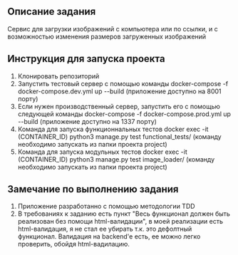Описание задания
----------------

Сервис для загрузки изображений с компьютера или по ссылки, и с возможностью изменения размеров загруженных изображений


Инструкция для запуска проекта
------------------------------

1. Клонировать репозиторий
2. Запустить тестовый сервер с помощью команды docker-compose -f docker-compose.dev.yml up --build (приложение доступно на 8001 порту)
3. Если нужен производственный сервер, запустить его с помощью следующей команды docker-compose -f docker-compose.prod.yml up --build (приложение доступно на 1337 порту)
4. Команда для запуска функционнальных тестов docker exec -it (CONTAINER_ID) python3 manage.py test functional_tests/ (команду необходимо запускать из папки проекта project)
4. Команда для запуска модульных тестов docker exec -it (CONTAINER_ID) python3 manage.py test image_loader/ (команду необходимо запускать из папки проекта project)


Замечание по выполнению задания
-------------------------------

1. Приложение разработанно с помощью методологии TDD
2. В требованиях к заданию есть пункт "Весь функционал должен быть реализован без помощи html-валидации", в моей реализации есть html-валидация, я не стал ее убирать т.к. это дефолтный функционал. Валидация на backend'e есть, ее можно легко проверить, обойдя html-вадилацию.
